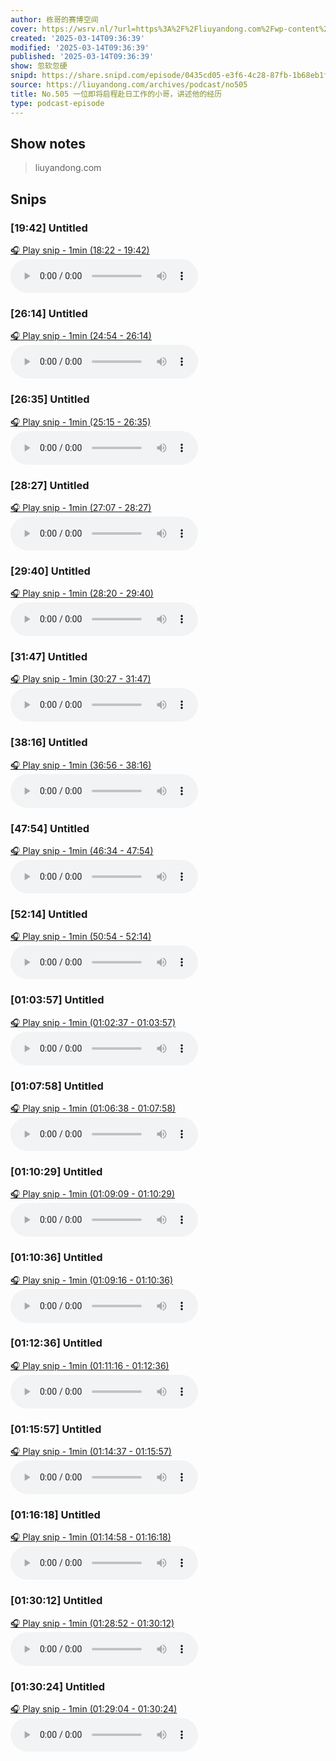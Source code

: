 ```yaml
---
author: 栋哥的赛博空间
cover: https://wsrv.nl/?url=https%3A%2F%2Fliuyandong.com%2Fwp-content%2Fuploads%2F2021%2F10%2Fnew_logo-3.png&w=200&h=200
created: '2025-03-14T09:36:39'
modified: '2025-03-14T09:36:39'
published: '2025-03-14T09:36:39'
show: 忽软忽硬
snipd: https://share.snipd.com/episode/0435cd05-e3f6-4c28-87fb-1b68eb1f4d65
source: https://liuyandong.com/archives/podcast/no505
title: No.505 一位即将启程赴日工作的小哥，讲述他的经历
type: podcast-episode
---
```



## Show notes
> liuyandong.com

## Snips
### [19:42] Untitled
[🎧 Play snip - 1min️ (18:22 - 19:42)](https://share.snipd.com/snip/ff060b54-f315-4e0b-aa3e-1c2ab9b3df17)
<audio controls> <source src="https://liuyandong.com/podcast-download/10712/no505.mp3#t=18:22,19:42"> </audio>
### [26:14] Untitled
[🎧 Play snip - 1min️ (24:54 - 26:14)](https://share.snipd.com/snip/c400d989-23a4-402a-bb7f-fcccd494310a)
<audio controls> <source src="https://liuyandong.com/podcast-download/10712/no505.mp3#t=24:54,26:14"> </audio>
### [26:35] Untitled
[🎧 Play snip - 1min️ (25:15 - 26:35)](https://share.snipd.com/snip/208dca18-ad5d-4443-a678-c289539f5c1d)
<audio controls> <source src="https://liuyandong.com/podcast-download/10712/no505.mp3#t=25:15,26:35"> </audio>
### [28:27] Untitled
[🎧 Play snip - 1min️ (27:07 - 28:27)](https://share.snipd.com/snip/e9286b83-6e8d-4133-96e2-bf2ef66fe5fa)
<audio controls> <source src="https://liuyandong.com/podcast-download/10712/no505.mp3#t=27:07,28:27"> </audio>
### [29:40] Untitled
[🎧 Play snip - 1min️ (28:20 - 29:40)](https://share.snipd.com/snip/fdd5ef98-e71d-4205-a9c6-9794c64675c1)
<audio controls> <source src="https://liuyandong.com/podcast-download/10712/no505.mp3#t=28:20,29:40"> </audio>
### [31:47] Untitled
[🎧 Play snip - 1min️ (30:27 - 31:47)](https://share.snipd.com/snip/f24abd7b-2e7a-464b-a725-62c355930f90)
<audio controls> <source src="https://liuyandong.com/podcast-download/10712/no505.mp3#t=30:27,31:47"> </audio>
### [38:16] Untitled
[🎧 Play snip - 1min️ (36:56 - 38:16)](https://share.snipd.com/snip/2af282ca-8970-4a91-9769-9b4f1c32f7d5)
<audio controls> <source src="https://liuyandong.com/podcast-download/10712/no505.mp3#t=36:56,38:16"> </audio>
### [47:54] Untitled
[🎧 Play snip - 1min️ (46:34 - 47:54)](https://share.snipd.com/snip/bf3e397a-2f81-490a-b4ce-767f5a2af859)
<audio controls> <source src="https://liuyandong.com/podcast-download/10712/no505.mp3#t=46:34,47:54"> </audio>
### [52:14] Untitled
[🎧 Play snip - 1min️ (50:54 - 52:14)](https://share.snipd.com/snip/1f089c77-930b-4e75-82ea-843fde43a556)
<audio controls> <source src="https://liuyandong.com/podcast-download/10712/no505.mp3#t=50:54,52:14"> </audio>
### [01:03:57] Untitled
[🎧 Play snip - 1min️ (01:02:37 - 01:03:57)](https://share.snipd.com/snip/1c64a13a-e8ef-4b4b-adb3-d3fcdea36c9b)
<audio controls> <source src="https://liuyandong.com/podcast-download/10712/no505.mp3#t=01:02:37,01:03:57"> </audio>
### [01:07:58] Untitled
[🎧 Play snip - 1min️ (01:06:38 - 01:07:58)](https://share.snipd.com/snip/42529186-29a9-4a89-bbd3-78e28957186f)
<audio controls> <source src="https://liuyandong.com/podcast-download/10712/no505.mp3#t=01:06:38,01:07:58"> </audio>
### [01:10:29] Untitled
[🎧 Play snip - 1min️ (01:09:09 - 01:10:29)](https://share.snipd.com/snip/a619e3e8-a291-4254-82af-dbe8d8a09afa)
<audio controls> <source src="https://liuyandong.com/podcast-download/10712/no505.mp3#t=01:09:09,01:10:29"> </audio>
### [01:10:36] Untitled
[🎧 Play snip - 1min️ (01:09:16 - 01:10:36)](https://share.snipd.com/snip/839e194e-b8d6-4a68-9908-6931e7af6311)
<audio controls> <source src="https://liuyandong.com/podcast-download/10712/no505.mp3#t=01:09:16,01:10:36"> </audio>
### [01:12:36] Untitled
[🎧 Play snip - 1min️ (01:11:16 - 01:12:36)](https://share.snipd.com/snip/70ba4353-bc23-48ca-bc2a-7b222db3e962)
<audio controls> <source src="https://liuyandong.com/podcast-download/10712/no505.mp3#t=01:11:16,01:12:36"> </audio>
### [01:15:57] Untitled
[🎧 Play snip - 1min️ (01:14:37 - 01:15:57)](https://share.snipd.com/snip/e106531a-d39f-4381-83e5-3be5e0c7ff2c)
<audio controls> <source src="https://liuyandong.com/podcast-download/10712/no505.mp3#t=01:14:37,01:15:57"> </audio>
### [01:16:18] Untitled
[🎧 Play snip - 1min️ (01:14:58 - 01:16:18)](https://share.snipd.com/snip/88166b7f-3c8c-430f-a9db-8b7fe6422de1)
<audio controls> <source src="https://liuyandong.com/podcast-download/10712/no505.mp3#t=01:14:58,01:16:18"> </audio>
### [01:30:12] Untitled
[🎧 Play snip - 1min️ (01:28:52 - 01:30:12)](https://share.snipd.com/snip/cf50151d-34f6-4bd6-b12d-d4ccdb5de6cb)
<audio controls> <source src="https://liuyandong.com/podcast-download/10712/no505.mp3#t=01:28:52,01:30:12"> </audio>
### [01:30:24] Untitled
[🎧 Play snip - 1min️ (01:29:04 - 01:30:24)](https://share.snipd.com/snip/198b8f1d-6819-4874-909f-64fca6a29cae)
<audio controls> <source src="https://liuyandong.com/podcast-download/10712/no505.mp3#t=01:29:04,01:30:24"> </audio>
